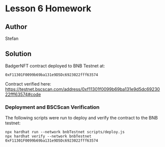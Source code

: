 # Lesson 6 Homework

## Author

Stefan

## Solution

BadgerNFT contract deployed to BNB Testnet at:

```
0xF11301F0099b69ba131e9D5Dc6923022fff63574
```

Contract verified here:
https://testnet.bscscan.com/address/0xf11301f0099b69ba131e9d5dc6923022fff63574#code

### Deployment and BSCScan Verification

The following scripts were run to deploy and verify the contract to the BNB testnet:

```shell
npx hardhat run --network bnbTestnet scripts/deploy.js
npx hardhat verify --network bnbTestnet 0xF11301F0099b69ba131e9D5Dc6923022fff63574
```
